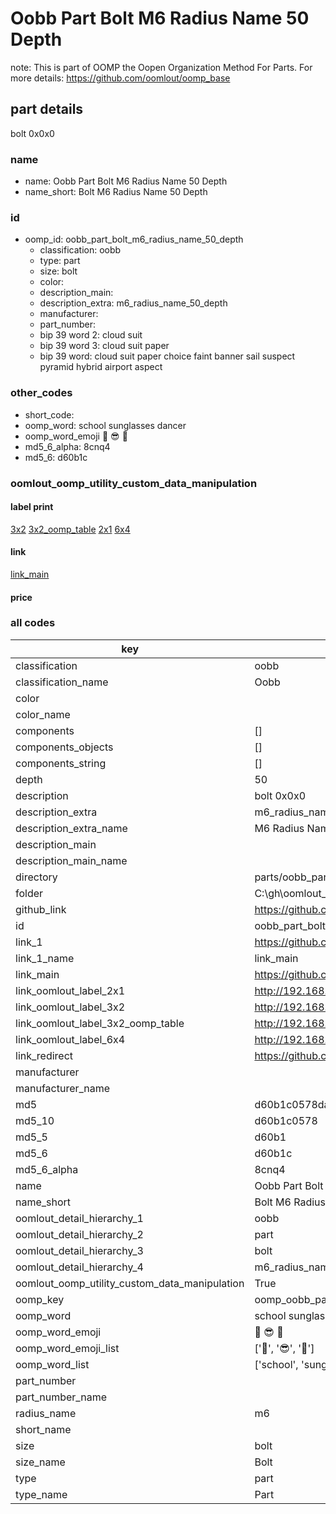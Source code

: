 # Oobb Part Bolt M6 Radius Name 50 Depth  

note: This is part of OOMP the Oopen Organization Method For Parts. For more details: https://github.com/oomlout/oomp_base

##  part details
  



bolt 0x0x0



### name
* name: Oobb Part Bolt M6 Radius Name 50 Depth
* name_short: Bolt M6 Radius Name 50 Depth
### id
* oomp_id: oobb_part_bolt_m6_radius_name_50_depth
  * classification: oobb
  * type: part
  * size: bolt
  * color: 
  * description_main: 
  * description_extra: m6_radius_name_50_depth
  * manufacturer: 
  * part_number: 
  * bip 39 word 2: cloud suit
  * bip 39 word 3: cloud suit paper
  * bip 39 word: cloud suit paper choice faint banner sail suspect pyramid hybrid airport aspect

### other_codes
* short_code: 
* oomp_word: school sunglasses dancer
* oomp_word_emoji :school: :sunglasses: :dancer:
* md5_6_alpha: 8cnq4
* md5_6: d60b1c






### oomlout_oomp_utility_custom_data_manipulation
#### label print
[3x2](http://192.168.1.245:1112/?label=oomp%208cnq4)
[3x2_oomp_table](http://192.168.1.108:1112/?label=oomp%208cnq4)
[2x1](http://192.168.1.242:1112/?label=oomp%208cnq4)
[6x4](http://192.168.1.55:1112/?label=oomp%208cnq4)    

#### link

[link_main](https://github.com/oomlout/oomlout_oobb_version_4_generated_parts/tree/main/navigation_oomp/oobb/part/bolt//m6_radius_name_50_depth/part)                              

#### price







### all codes 
| key | value |  
| --- | --- |  
| classification | oobb |  
| classification_name | Oobb |  
| color |  |  
| color_name |  |  
| components | [] |  
| components_objects | [] |  
| components_string | [] |  
| depth | 50 |  
| description | bolt 0x0x0 |  
| description_extra | m6_radius_name_50_depth |  
| description_extra_name | M6 Radius Name 50 Depth |  
| description_main |  |  
| description_main_name |  |  
| directory | parts/oobb_part_bolt_m6_radius_name_50_depth |  
| folder | C:\gh\oomlout_oobb_version_4_generated_parts\parts\oobb_part_bolt_m6_radius_name_50_depth |  
| github_link | https://github.com/oomlout/oomlout_oomp_part_src/tree/main/parts/oobb_part_bolt_m6_radius_name_50_depth |  
| id | oobb_part_bolt_m6_radius_name_50_depth |  
| link_1 | https://github.com/oomlout/oomlout_oobb_version_4_generated_parts/tree/main/navigation_oomp/oobb/part/bolt//m6_radius_name_50_depth/part |  
| link_1_name | link_main |  
| link_main | https://github.com/oomlout/oomlout_oobb_version_4_generated_parts/tree/main/navigation_oomp/oobb/part/bolt//m6_radius_name_50_depth/part |  
| link_oomlout_label_2x1 | http://192.168.1.242:1112/?label=oomp%208cnq4 |  
| link_oomlout_label_3x2 | http://192.168.1.245:1112/?label=oomp%208cnq4 |  
| link_oomlout_label_3x2_oomp_table | http://192.168.1.108:1112/?label=oomp%208cnq4 |  
| link_oomlout_label_6x4 | http://192.168.1.55:1112/?label=oomp%208cnq4 |  
| link_redirect | https://github.com/oomlout/oomlout_oobb_version_4_generated_parts/tree/main/parts/hardware_bolt_m6_50 |  
| manufacturer |  |  
| manufacturer_name |  |  
| md5 | d60b1c0578dad7c44928f2833ff6415f |  
| md5_10 | d60b1c0578 |  
| md5_5 | d60b1 |  
| md5_6 | d60b1c |  
| md5_6_alpha | 8cnq4 |  
| name | Oobb Part Bolt M6 Radius Name 50 Depth |  
| name_short | Bolt M6 Radius Name 50 Depth |  
| oomlout_detail_hierarchy_1 | oobb |  
| oomlout_detail_hierarchy_2 | part |  
| oomlout_detail_hierarchy_3 | bolt |  
| oomlout_detail_hierarchy_4 | m6_radius_name_50_depth |  
| oomlout_oomp_utility_custom_data_manipulation | True |  
| oomp_key | oomp_oobb_part_bolt_m6_radius_name_50_depth |  
| oomp_word | school sunglasses dancer |  
| oomp_word_emoji | :school: :sunglasses: :dancer: |  
| oomp_word_emoji_list | [':school:', ':sunglasses:', ':dancer:'] |  
| oomp_word_list | ['school', 'sunglasses', 'dancer'] |  
| part_number |  |  
| part_number_name |  |  
| radius_name | m6 |  
| short_name |  |  
| size | bolt |  
| size_name | Bolt |  
| type | part |  
| type_name | Part |  
